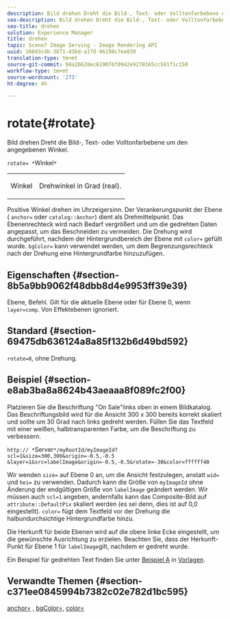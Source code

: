 ```yaml
---
description: Bild drehen Dreht die Bild-, Text- oder Volltonfarbebene um den angegebenen Winkel.
seo-description: Bild drehen Dreht die Bild-, Text- oder Volltonfarbebene um den angegebenen Winkel.
seo-title: drehen
solution: Experience Manager
title: drehen
topic: Scene7 Image Serving - Image Rendering API
uuid: 160d3c4b-3871-43bd-a17d-96198c7ea839
translation-type: tm+mt
source-git-commit: 94a26628ec619076f0942e9278165cc591f1c150
workflow-type: tm+mt
source-wordcount: '273'
ht-degree: 4%

---
```



# rotate{#rotate}

Bild drehen Dreht die Bild-, Text- oder Volltonfarbebene um den angegebenen Winkel.

`rotate= *`Winkel`*`

<table id="simpletable_5531ED4C2099411DB404657E12B05314"> 
 <tr class="strow"> 
  <td class="stentry"> <p><span class="varname"> Winkel</span> </p> </td> 
  <td class="stentry"> <p>Drehwinkel in Grad (real). </p></td> 
 </tr> 
</table>

Positive Winkel drehen im Uhrzeigersinn. Der Verankerungspunkt der Ebene ( `anchor=` oder `catalog::Anchor`) dient als Drehmittelpunkt. Das Ebenenrechteck wird nach Bedarf vergrößert und um die gedrehten Daten angepasst, um das Beschneiden zu vermeiden. Die Drehung wird durchgeführt, nachdem der Hintergrundbereich der Ebene mit `color=` gefüllt wurde. `bgColor=` kann verwendet werden, um dem Begrenzungsrechteck nach der Drehung eine Hintergrundfarbe hinzuzufügen.

## Eigenschaften {#section-8b5a9bb9062f48dbb8d4e9953ff39e39}

Ebene, Befehl. Gilt für die aktuelle Ebene oder für Ebene 0, wenn `layer=comp`. Von Effektebenen ignoriert.

## Standard {#section-69475db636124a8a85f132b6d49bd592}

`rotate=0`, ohne Drehung.

## Beispiel {#section-e8ab3ba8a8624b43aeaaa8f089fc2f00}

Platzieren Sie die Beschriftung &quot;On Sale&quot;links oben in einem Bildkatalog. Das Beschriftungsbild wird für die Ansicht 300 x 300 bereits korrekt skaliert und sollte um 30 Grad nach links gedreht werden. Füllen Sie das Textfeld mit einer weißen, halbtransparenten Farbe, um die Beschriftung zu verbessern.

`http:// *`Server`*/myRootId/myImageId?scl=1&size=300,300&origin=-0.5,-0.5 &layer=1&src=labelImage&origin=-0.5,-0.5&rotate=-30&color=ffffff40`

Wir wenden `size=` auf Ebene 0 an, um die Ansicht festzulegen, anstatt `wid=` und `hei=` zu verwenden. Dadurch kann die Größe von `myImageId` ohne Änderung der endgültigen Größe von `labelImage` geändert werden. Wir müssen auch `scl=1` angeben, andernfalls kann das Composite-Bild auf `attribute::DefaultPix` skaliert werden (es sei denn, dies ist auf 0,0 eingestellt). `color=` fügt dem Textfeld vor der Drehung die halbundurchsichtige Hintergrundfarbe hinzu.

Die Herkunft für beide Ebenen wird auf die obere linke Ecke eingestellt, um die gewünschte Ausrichtung zu erzielen. Beachten Sie, dass der Herkunft-Punkt für Ebene 1 für `labelImage`gilt, nachdem er gedreht wurde.

Ein Beispiel für gedrehten Text finden Sie unter [Beispiel A](../../../../../is-api/http-ref/image-serving-api-ref/c-http-protocol-reference/c-templates/r-example-a.md#reference-c78ea82e8a1646738e764fa6685dfbac) in [Vorlagen](../../../../../is-api/http-ref/image-serving-api-ref/c-http-protocol-reference/c-templates/c-templates.md#concept-3cd2d2adae0e41b2979b9640244d4d3e).

## Verwandte Themen {#section-c371ee0845994b7382c02e782d1bc595}

[anchor=](../../../../../is-api/http-ref/image-serving-api-ref/c-http-protocol-reference/c-command-reference/r-anchor.md#reference-6661e548ab284b82828d8d94c8ddeb7c) ,  [bgColor=](../../../../../is-api/http-ref/image-serving-api-ref/c-http-protocol-reference/c-command-reference/r-bgcolor.md#reference-441371ba4ef54fe781887c5ae448f6ab),  [color=](/help/aem-is-ir-api/is-api/http-ref/image-serving-api-ref/c-http-protocol-reference/c-data-types/r-is-http-color.md)
